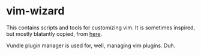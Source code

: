 vim-wizard
==========

This contains scripts and tools for customizing vim. It is sometimes inspired, but mostly blatantly copied, from [here](https://github.com/r4d2/vim-config).

Vundle plugin manager is used for, well, managing vim plugins. Duh.
